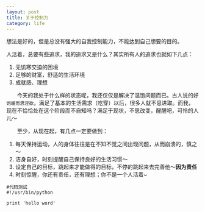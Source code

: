 ```yaml
---
layout: post
title: 关于控制力
category: life
---
```


想法是好的，但是总没有强大的自我控制能力，不能达到自己想要的目的。

  人活着，总要有些追求，我的追求又是什么？其实所有人的追求也就如下几点：

  1. 无饥寒交迫的困境
  2. 足够的财富，舒适的生活环境
  3. 成就感、理想

  　　今天的我处于什么样的状态呢，我还仅仅是解决了温饱问题而已。古人说的好`饱暖而思淫欲`，满足了基本的生活需求（吃穿）以后，很多人就不思进取。而我，现在不恰恰处在这个阶段而不自知吗？满足于现状，不思改变，醒醒吧，可怜的人儿～

  　　至少，从现在起，有几点一定要做到：
  
  1. 每天保持运动，人的身体往往是在不知不觉之间出现问题，从而崩溃的，慎之～
  2. 洁身自好，时刻提醒自己保持良好的生活习惯～
  3. 设定自己的目标，跳起来才能做得的目标，不停的跳起来去完善他～**因为责任**
  4. 时刻惊醒，你还有责任，还有理想；你不是一个人活着~

```
#代码测试
#!/usr/bin/python

print 'hello word'
```


